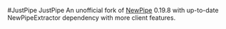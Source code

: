 #JustPipe
 JustPipe An unofficial fork of <a href="https://github.com/TeamNewPipe/NewPipe">NewPipe</a>  0.19.8 with up-to-date NewPipeExtractor dependency with more client features.</h4>
 
 
